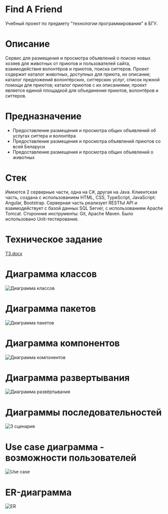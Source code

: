 # Find A Friend
Учебный проект по предмету "технологии программирования" в БГУ.

# Описание
Сервис для размещения и просмотра объявлений о поиске новых хозяев для животных от приютов и пользователей сайта, взаимодействия волонтёров и приютов, поиска ситтеров.
Проект содержит каталог животных, доступных для приюта, их описание; каталог предложений волонтёрских, ситтерских услуг, список нужной помощи для приютов; каталог приютов с их описаниями; проект является единой площадкой для объединения приютов, волонтёров и ситтеров.

# Предназначение
 - Предоставление размещения и просмотра общих объявлений об услугах ситтера и волонтёра
 - Предоставление размещения и просмотра объявлений приютов со всей Беларуси
 - Предоставление размещения и просмотра общих объявлений о животных

# Стек
Имеются 2 серверные части, одна на C#, другая на Java.
Клиентская часть, создана с использованием HTML, CSS, TypeScript, JavaScript: Angular, Bootstrap.
Серверная часть реализует RESTful API и взаимодействует с базой данных SQL Server, с использованием Apache Tomcat.
Сторонние инструменты: Git, Apache Maven. Было использовано Unit-тестирование.

# Техническое задание
[ТЗ.docx](https://github.com/ShTatti/find-a-friend/files/11590986/default.docx)

# Диаграмма классов
![Диаграмма классов](https://github.com/artemgalyan/find-a-friend/blob/main/documentation/class-diagram.png)
# Диаграмма пакетов
![Диаграмма пакетов](https://github.com/artemgalyan/find-a-friend/blob/main/documentation/package-diagram.png)

# Диаграмма компонентов
![Диаграмма компонентов](https://github.com/artemgalyan/find-a-friend/blob/main/documentation/component-diagram.png)

# Диаграмма развертывания
![Диаграмма развёртывания](https://github.com/artemgalyan/find-a-friend/blob/main/documentation/deployment-diagram.png)

# Диаграммы последовательностей
![3 сценария](https://github.com/artemgalyan/find-a-friend/blob/main/documentation/sequence-diagram.png)

# Use case диаграмма - возможности пользователей
![Use case](https://github.com/artemgalyan/find-a-friend/blob/main/documentation/usecase-diagram.jpg)

# ER-диаграмма
![ER](https://github.com/artemgalyan/find-a-friend/blob/main/documentation/er-diagram.png)


